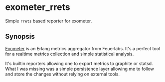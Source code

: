 # exometer_rrets

Simple `rrets` based reporter for exometer.

## Synopsis

[Exometer](https://github.com/Feuerlabs/exometer) is an Erlang metrics aggregator from Feuerlabs. 
It's a perfect tool for a realtime metrics collection and simple statistical analysis. 

It's builtin reporters allowing one to export metrics to graphite or statsd. What I was missing
was a simple persistence layer allowing me to follow and store the changes without relying on 
external tools. 



